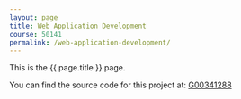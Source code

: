 ```yaml
---
layout: page
title: Web Application Development
course: 50141
permalink: /web-application-development/
---
```


This is the {{ page.title }} page. 

You can find the source code for this project at:
[G00341288](https://github.com/g00341288/g00341288.github.io)